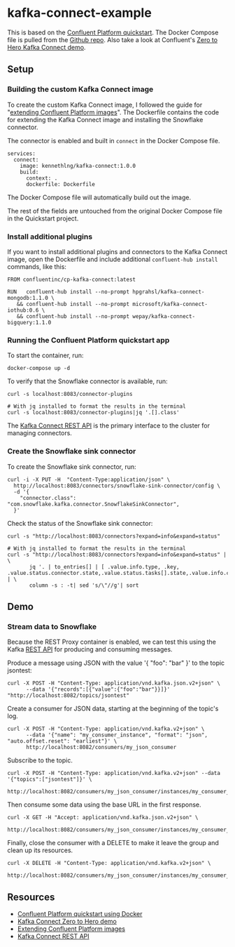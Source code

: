 # kafka-connect-example

This is based on the [Confluent Platform quickstart](https://docs.confluent.io/platform/current/platform-quickstart.html#quick-start-for-cp). The Docker Compose file is pulled from the [Github repo](https://docs.confluent.io/platform/current/platform-quickstart.html#step-1-download-and-start-cp). Also take a look at Confluent's [Zero to Hero Kafka Connect demo](https://github.com/confluentinc/demo-scene/blob/master/kafka-connect-zero-to-hero/demo_zero-to-hero-with-kafka-connect.adoc).

## Setup

### Building the custom Kafka Connect image

To create the custom Kafka Connect image, I followed the guide for "[extending Confluent Platform images](https://docs.confluent.io/platform/current/installation/docker/development.html#extend-cp-images)". The Dockerfile contains the code for extending the Kafka Connect image and installing the Snowflake connector.

The connector is enabled and built in `connect` in the Docker Compose file.

```
services:
  connect:
    image: kennethlng/kafka-connect:1.0.0
    build:
      context: .
      dockerfile: Dockerfile
```

The Docker Compose file will automatically build out the image.

The rest of the fields are untouched from the original Docker Compose file in the Quickstart project.

### Install additional plugins

If you want to install additional plugins and connectors to the Kafka Connect image, open the Dockerfile and include additional `confluent-hub install` commands, like this:

```
FROM confluentinc/cp-kafka-connect:latest

RUN   confluent-hub install --no-prompt hpgrahsl/kafka-connect-mongodb:1.1.0 \
   && confluent-hub install --no-prompt microsoft/kafka-connect-iothub:0.6 \
   && confluent-hub install --no-prompt wepay/kafka-connect-bigquery:1.1.0
```

### Running the Confluent Platform quickstart app

To start the container, run:

```
docker-compose up -d
```

To verify that the Snowflake connector is available, run:

```
curl -s localhost:8083/connector-plugins

# With jq installed to format the results in the terminal
curl -s localhost:8083/connector-plugins|jq '.[].class'
```

The [Kafka Connect REST API](https://docs.confluent.io/platform/current/connect/references/restapi.html#kconnect-rest-interface) is the primary interface to the cluster for managing connectors.

### Create the Snowflake sink connector

To create the Snowflake sink connector, run:

```
curl -i -X PUT -H  "Content-Type:application/json" \
  http://localhost:8083/connectors/snowflake-sink-connector/config \
  -d '{
    "connector.class": "com.snowflake.kafka.connector.SnowflakeSinkConnector",
  }'
```

Check the status of the Snowflake sink connector:

```
curl -s "http://localhost:8083/connectors?expand=info&expand=status"

# With jq installed to format the results in the terminal
curl -s "http://localhost:8083/connectors?expand=info&expand=status" | \
       jq '. | to_entries[] | [ .value.info.type, .key, .value.status.connector.state,.value.status.tasks[].state,.value.info.config."connector.class"]|join(":|:")' | \
       column -s : -t| sed 's/\"//g'| sort
```

## Demo

### Stream data to Snowflake

Because the REST Proxy container is enabled, we can test this using the Kafka [REST API](https://docs.confluent.io/platform/current/kafka-rest/quickstart.html#produce-and-consume-json-messages) for producing and consuming messages.

Produce a message using JSON with the value '{ "foo": "bar" }' to the topic jsontest:

```
curl -X POST -H "Content-Type: application/vnd.kafka.json.v2+json" \
      --data '{"records":[{"value":{"foo":"bar"}}]}' "http://localhost:8082/topics/jsontest"
```

Create a consumer for JSON data, starting at the beginning of the topic's log.

```
curl -X POST -H "Content-Type: application/vnd.kafka.v2+json" \
      --data '{"name": "my_consumer_instance", "format": "json", "auto.offset.reset": "earliest"}' \
      http://localhost:8082/consumers/my_json_consumer
```

Subscribe to the topic.

```
curl -X POST -H "Content-Type: application/vnd.kafka.v2+json" --data '{"topics":["jsontest"]}' \
 http://localhost:8082/consumers/my_json_consumer/instances/my_consumer_instance/subscription
```

Then consume some data using the base URL in the first response.

```
curl -X GET -H "Accept: application/vnd.kafka.json.v2+json" \
      http://localhost:8082/consumers/my_json_consumer/instances/my_consumer_instance/records
```

Finally, close the consumer with a DELETE to make it leave the group and clean up its resources.

```
curl -X DELETE -H "Content-Type: application/vnd.kafka.v2+json" \
      http://localhost:8082/consumers/my_json_consumer/instances/my_consumer_instance
```

## Resources

- [Confluent Platform quickstart using Docker](https://docs.confluent.io/platform/current/platform-quickstart.html#quick-start-for-cp)
- [Kafka Connect Zero to Hero demo](https://github.com/confluentinc/demo-scene/tree/master/kafka-connect-zero-to-hero)
- [Extending Confluent Platform images](https://docs.confluent.io/platform/current/installation/docker/development.html#extend-cp-images)
- [Kafka Connect REST API](https://docs.confluent.io/platform/current/connect/references/restapi.html#kconnect-rest-interface)
